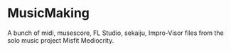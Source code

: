# MusicMaking

A bunch of midi, musescore, FL Studio, sekaiju, Impro-Visor files from the solo music project Misfit Mediocrity.
